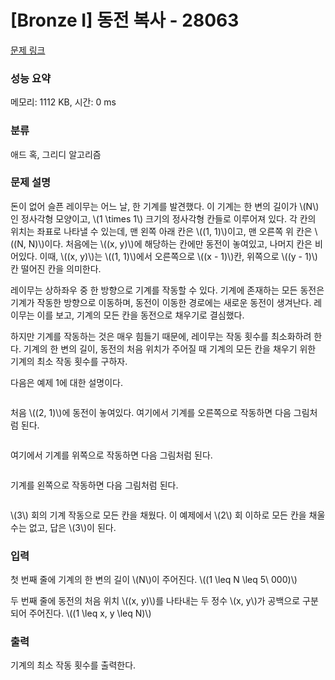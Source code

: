 # [Bronze I] 동전 복사 - 28063 

[문제 링크](https://www.acmicpc.net/problem/28063) 

### 성능 요약

메모리: 1112 KB, 시간: 0 ms

### 분류

애드 혹, 그리디 알고리즘

### 문제 설명

<p>돈이 없어 슬픈 레이무는 어느 날, 한 기계를 발견했다. 이 기계는 한 변의 길이가 \(N\)인 정사각형 모양이고, \(1 \times 1\) 크기의 정사각형 칸들로 이루어져 있다. 각 칸의 위치는 좌표로 나타낼 수 있는데, 맨 왼쪽 아래 칸은 \((1, 1)\)이고, 맨 오른쪽 위 칸은 \((N, N)\)이다. 처음에는 \((x, y)\)에 해당하는 칸에만 동전이 놓여있고, 나머지 칸은 비어있다. 이때, \((x, y)\)는 \((1, 1)\)에서 오른쪽으로 \((x - 1)\)칸, 위쪽으로 \((y - 1)\)칸 떨어진 칸을 의미한다.</p>

<p>레이무는 상하좌우 중 한 방향으로 기계를 작동할 수 있다. 기계에 존재하는 모든 동전은 기계가 작동한 방향으로 이동하며, 동전이 이동한 경로에는 새로운 동전이 생겨난다. 레이무는 이를 보고, 기계의 모든 칸을 동전으로 채우기로 결심했다.</p>

<p>하지만 기계를 작동하는 것은 매우 힘들기 때문에, 레이무는 작동 횟수를 최소화하려 한다. 기계의 한 변의 길이, 동전의 처음 위치가 주어질 때 기계의 모든 칸을 채우기 위한 기계의 최소 작동 횟수를 구하자.</p>

<p>다음은 예제 1에 대한 설명이다.</p>

<p style="text-align: center;"><img alt="" src=""></p>

<p>처음 \((2, 1)\)에 동전이 놓여있다. 여기에서 기계를 오른쪽으로 작동하면 다음 그림처럼 된다.</p>

<p style="text-align: center;"><img alt="" src=""></p>

<p>여기에서 기계를 위쪽으로 작동하면 다음 그림처럼 된다.</p>

<p style="text-align: center;"><img alt="" src=""></p>

<p>기계를 왼쪽으로 작동하면 다음 그림처럼 된다.</p>

<p style="text-align: center;"><img alt="" src=""></p>

<p>\(3\) 회의 기계 작동으로 모든 칸을 채웠다. 이 예제에서 \(2\) 회 이하로 모든 칸을 채울 수는 없고, 답은 \(3\)이 된다.</p>

### 입력 

 <p>첫 번째 줄에 기계의 한 변의 길이 \(N\)이 주어진다. \((1 \leq N \leq 5\ 000)\)</p>

<p>두 번째 줄에 동전의 처음 위치 \((x, y)\)를 나타내는 두 정수 \(x, y\)가 공백으로 구분되어 주어진다. \((1 \leq x, y \leq N)\)</p>

### 출력 

 <p>기계의 최소 작동 횟수를 출력한다.</p>

